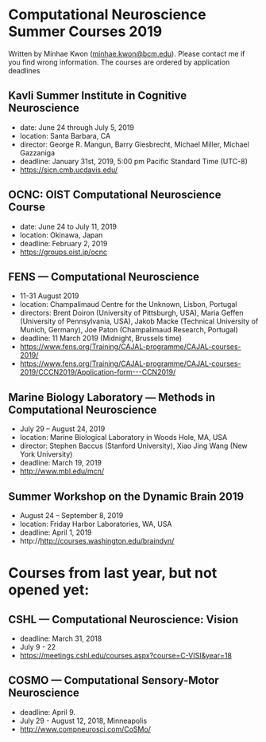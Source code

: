 # Computational Neuroscience Summer Courses 2019
Written by Minhae Kwon (minhae.kwon@bcm.edu). Please contact me if you find wrong information. The courses are ordered by application deadlines

## Kavli Summer Institute in Cognitive Neuroscience
- date: June 24 through July 5, 2019 
- location: Santa Barbara, CA 
- director: George R. Mangun, Barry Giesbrecht, Michael Miller, Michael Gazzaniga
- deadline: January 31st, 2019, 5:00 pm Pacific Standard Time (UTC-8)
- https://sicn.cmb.ucdavis.edu/

## OCNC: OIST Computational Neuroscience Course
- date: June 24 to July 11, 2019
- location: Okinawa, Japan
- deadline: February 2, 2019
- https://groups.oist.jp/ocnc

## FENS — Computational Neuroscience
- 11-31 August 2019
- location: Champalimaud Centre for the Unknown, Lisbon, Portugal
- directors: Brent Doiron (University of Pittsburgh, USA), Maria Geffen (University of Pennsylvania, USA), Jakob Macke (Technical University of Munich, Germany), Joe Paton (Champalimaud Research, Portugal)
- deadline: 11 March 2019 (Midnight, Brussels time)
- https://www.fens.org/Training/CAJAL-programme/CAJAL-courses-2019/
- https://www.fens.org/Training/CAJAL-programme/CAJAL-courses-2019/CCCN2019/Application-form---CCN2019/

## Marine Biology Laboratory — Methods in Computational Neuroscience
- July 29 – August 24, 2019
- location: Marine Biological Laboratory in Woods Hole, MA, USA
- director: Stephen Baccus (Stanford University), Xiao Jing Wang (New York University)
- deadline: March 19, 2019
- http://www.mbl.edu/mcn/

## Summer Workshop on the Dynamic Brain 2019
- August 24 – September 8, 2019
- location: Friday Harbor Laboratories, WA, USA
- deadline: April 1, 2019
- http://http://courses.washington.edu/braindyn/

# Courses from last year, but not opened yet:
## CSHL — Computational Neuroscience: Vision
- deadline: March 31, 2018
- July 9 - 22
- https://meetings.cshl.edu/courses.aspx?course=C-VISI&year=18

## COSMO — Computational Sensory-Motor Neuroscience
- deadline: April 9.
- July 29 - August 12, 2018, Minneapolis
- http://www.compneurosci.com/CoSMo/
